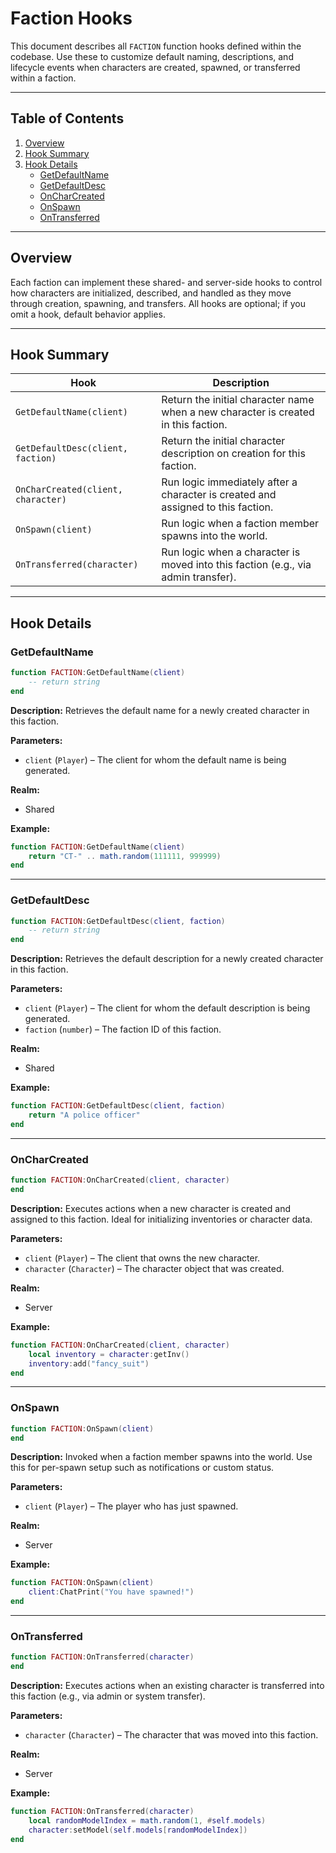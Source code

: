 # Faction Hooks

This document describes all `FACTION` function hooks defined within the codebase. Use these to customize default naming, descriptions, and lifecycle events when characters are created, spawned, or transferred within a faction.

---

## Table of Contents

1. [Overview](#overview)  
2. [Hook Summary](#hook-summary)  
3. [Hook Details](#hook-details)  
   - [GetDefaultName](#getdefaultname)  
   - [GetDefaultDesc](#getdefaultdesc)  
   - [OnCharCreated](#oncharcreated)  
   - [OnSpawn](#onspawn)  
   - [OnTransferred](#ontransferred)  

---

## Overview

Each faction can implement these shared- and server-side hooks to control how characters are initialized, described, and handled as they move through creation, spawning, and transfers. All hooks are optional; if you omit a hook, default behavior applies.

---

## Hook Summary

| Hook                       | Description                                                                        |
|----------------------------|------------------------------------------------------------------------------------|
| `GetDefaultName(client)`   | Return the initial character name when a new character is created in this faction. |
| `GetDefaultDesc(client, faction)` | Return the initial character description on creation for this faction.      |
| `OnCharCreated(client, character)` | Run logic immediately after a character is created and assigned to this faction. |
| `OnSpawn(client)`          | Run logic when a faction member spawns into the world.                             |
| `OnTransferred(character)` | Run logic when a character is moved into this faction (e.g., via admin transfer). |

---

## Hook Details

### GetDefaultName

```lua
function FACTION:GetDefaultName(client)
    -- return string
end
````

**Description:**
Retrieves the default name for a newly created character in this faction.

**Parameters:**

* `client` (`Player`) – The client for whom the default name is being generated.

**Realm:**

* Shared

**Example:**

```lua
function FACTION:GetDefaultName(client)
    return "CT-" .. math.random(111111, 999999)
end
```

---

### GetDefaultDesc

```lua
function FACTION:GetDefaultDesc(client, faction)
    -- return string
end
```

**Description:**
Retrieves the default description for a newly created character in this faction.

**Parameters:**

* `client` (`Player`) – The client for whom the default description is being generated.
* `faction` (`number`) – The faction ID of this faction.

**Realm:**

* Shared

**Example:**

```lua
function FACTION:GetDefaultDesc(client, faction)
    return "A police officer"
end
```

---

### OnCharCreated

```lua
function FACTION:OnCharCreated(client, character)
end
```

**Description:**
Executes actions when a new character is created and assigned to this faction. Ideal for initializing inventories or character data.

**Parameters:**

* `client` (`Player`) – The client that owns the new character.
* `character` (`Character`) – The character object that was created.

**Realm:**

* Server

**Example:**

```lua
function FACTION:OnCharCreated(client, character)
    local inventory = character:getInv()
    inventory:add("fancy_suit")
end
```

---

### OnSpawn

```lua
function FACTION:OnSpawn(client)
end
```

**Description:**
Invoked when a faction member spawns into the world. Use this for per-spawn setup such as notifications or custom status.

**Parameters:**

* `client` (`Player`) – The player who has just spawned.

**Realm:**

* Server

**Example:**

```lua
function FACTION:OnSpawn(client)
    client:ChatPrint("You have spawned!")
end
```

---

### OnTransferred

```lua
function FACTION:OnTransferred(character)
end
```

**Description:**
Executes actions when an existing character is transferred into this faction (e.g., via admin or system transfer).

**Parameters:**

* `character` (`Character`) – The character that was moved into this faction.

**Realm:**

* Server

**Example:**

```lua
function FACTION:OnTransferred(character)
    local randomModelIndex = math.random(1, #self.models)
    character:setModel(self.models[randomModelIndex])
end
```

```